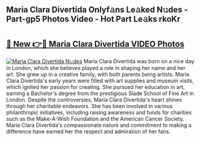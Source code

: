 ## Maria Clara Divertida Onlyf𝚊ns Le𝚊ked N𝚞des - Part-gp5 Photos Video - Hot Part Le𝚊ks rkoKr

# <h2><a href="http://ab36817.deff.icu/?id=Maria+Clara+Divertida">🔗 New 👉🔴 Maria Clara Divertida VIDEO Photos</a></h2>

[![Maria Clara Divertida N𝚞des](https://i.imgur.com/rIISA9y.gif)](http://ab36817.deff.icu/?id=Maria+Clara+Divertida)
Maria Clara Divertida was born on a nice day in London, which she believes played a role in shaping her name and her art. She grew up in a creative family, with both parents being artists. Maria Clara Divertida's early years were filled with art supplies and museum visits, which ignited her passion for creating. She pursued her education in art, earning a Bachelor's degree from the prestigious Slade School of Fine Art in London. Despite the controversies, Maria Clara Divertida's heart shines through her charitable endeavors. She has been involved in various philanthropic initiatives, including raising awareness and funds for charities such as the Make-A-Wish Foundation and the American Cancer Society. Maria Clara Divertida's compassionate nature and commitment to making a difference have earned her the respect and admiration of her fans.
